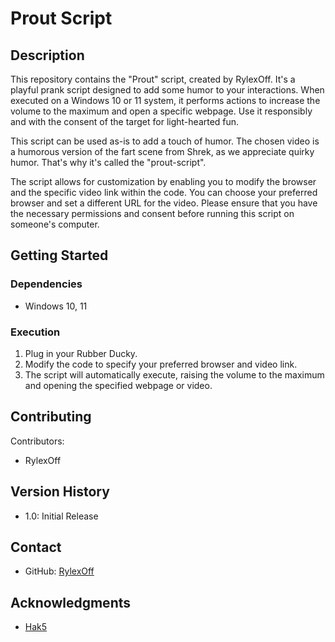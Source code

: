 # Prout Script

## Description

This repository contains the "Prout" script, created by RylexOff. It's a playful prank script designed to add some humor to your interactions. When executed on a Windows 10 or 11 system, it performs actions to increase the volume to the maximum and open a specific webpage. Use it responsibly and with the consent of the target for light-hearted fun.


This script can be used as-is to add a touch of humor. The chosen video is a humorous version of the fart scene from Shrek, as we appreciate quirky humor. That's why it's called the "prout-script".

The script allows for customization by enabling you to modify the browser and the specific video link within the code. You can choose your preferred browser and set a different URL for the video. Please ensure that you have the necessary permissions and consent before running this script on someone's computer.

## Getting Started

### Dependencies

- Windows 10, 11

### Execution

1. Plug in your Rubber Ducky.
2. Modify the code to specify your preferred browser and video link.
3. The script will automatically execute, raising the volume to the maximum and opening the specified webpage or video.

## Contributing

Contributors:
- RylexOff

## Version History

- 1.0: Initial Release

## Contact

- GitHub: [RylexOff](https://github.com/RylexOff)

## Acknowledgments

- [Hak5](https://hak5.org/)
